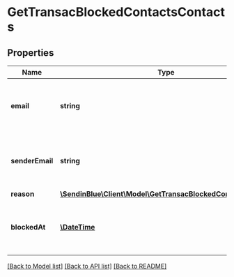 # GetTransacBlockedContactsContacts

## Properties
Name | Type | Description | Notes
------------ | ------------- | ------------- | -------------
**email** | **string** | Email address of the blocked or unsubscribed contact | 
**senderEmail** | **string** | Sender email address of the blocked or unsubscribed contact | 
**reason** | [**\SendinBlue\Client\Model\GetTransacBlockedContactsReason**](GetTransacBlockedContactsReason.md) |  | 
**blockedAt** | [**\DateTime**](\DateTime.md) | Date when the contact was blocked or unsubscribed on | 

[[Back to Model list]](../README.md#documentation-for-models) [[Back to API list]](../README.md#documentation-for-api-endpoints) [[Back to README]](../README.md)


